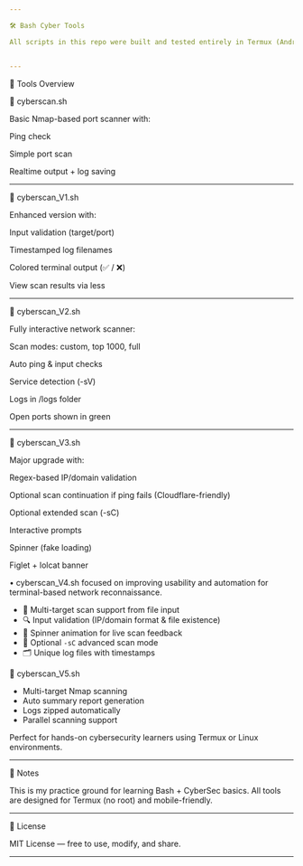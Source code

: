 ```yaml
---

🛠️ Bash Cyber Tools

All scripts in this repo were built and tested entirely in Termux (Android) as part of my self-learning journey in cybersecurity and Bash scripting. I update these tools regularly as my skills grow.


---
```


📁 Tools Overview

🔹 cyberscan.sh

Basic Nmap-based port scanner with:

Ping check

Simple port scan

Realtime output + log saving



---

🔹 cyberscan_V1.sh

Enhanced version with:

Input validation (target/port)

Timestamped log filenames

Colored terminal output (✅ / ❌)

View scan results via less



---

🔹 cyberscan_V2.sh

Fully interactive network scanner:

Scan modes: custom, top 1000, full

Auto ping & input checks

Service detection (-sV)

Logs in /logs folder

Open ports shown in green



---

🔹 cyberscan_V3.sh

Major upgrade with:

Regex-based IP/domain validation

Optional scan continuation if ping fails (Cloudflare-friendly)

Optional extended scan (-sC)

Interactive prompts

Spinner (fake loading)

Figlet + lolcat banner


• cyberscan_V4.sh
focused on improving usability and automation for terminal-based network reconnaissance. 
- 📁 Multi-target scan support from file input
- 🔍 Input validation (IP/domain format & file existence)
- 🔄 Spinner animation for live scan feedback
- 🧠 Optional `-sC` advanced scan mode
- 🗂️ Unique log files with timestamps


🔹 cyberscan_V5.sh
  - Multi-target Nmap scanning
  - Auto summary report generation
  - Logs zipped automatically
  - Parallel scanning support

Perfect for hands-on cybersecurity learners using Termux or Linux environments.

---

📌 Notes

This is my practice ground for learning Bash + CyberSec basics. All tools are designed for Termux (no root) and mobile-friendly.


---

🪪 License

MIT License — free to use, modify, and share.

---

